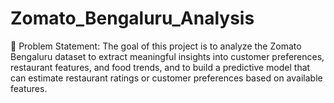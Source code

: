 # Zomato_Bengaluru_Analysis
📝 Problem Statement:
The goal of this project is to analyze the Zomato Bengaluru dataset to extract meaningful insights into customer preferences, restaurant features, and food trends, and to build a predictive model that can estimate restaurant ratings or customer preferences based on available features.
